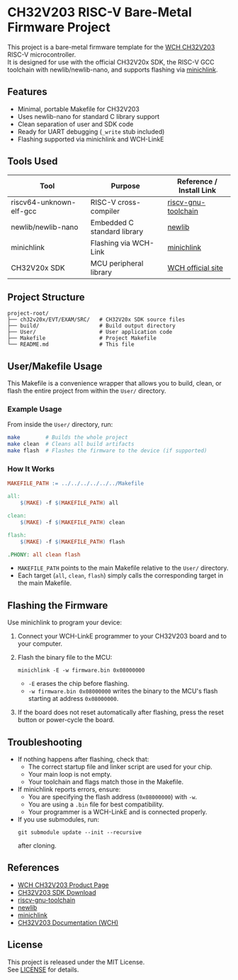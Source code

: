 # CH32V203 RISC-V Bare-Metal Firmware Project

This project is a bare-metal firmware template for the [WCH CH32V203](https://www.wch-ic.com/products/CH32V203.html) RISC-V microcontroller.  
It is designed for use with the official CH32V20x SDK, the RISC-V GCC toolchain with newlib/newlib-nano, and supports flashing via [minichlink](https://github.com/kprasadvnsi/minichlink).

## Features

- Minimal, portable Makefile for CH32V203
- Uses newlib-nano for standard C library support
- Clean separation of user and SDK code
- Ready for UART debugging (`_write` stub included)
- Flashing supported via minichlink and WCH-LinkE

## Tools Used

| Tool                    | Purpose                         | Reference / Install Link              |
|-------------------------|---------------------------------|---------------------------------------|
| riscv64-unknown-elf-gcc | RISC-V cross-compiler           | [riscv-gnu-toolchain](https://github.com/riscv-collab/riscv-gnu-toolchain) |
| newlib/newlib-nano      | Embedded C standard library     | [newlib](https://sourceware.org/newlib/) |
| minichlink              | Flashing via WCH-Link           | [minichlink](https://github.com/kprasadvnsi/minichlink) |
| CH32V20x SDK            | MCU peripheral library           | [WCH official site](https://www.wch-ic.com/downloads/CH32V203EVT_ZIP.html) |

## Project Structure

```
project-root/
├── ch32v20x/EVT/EXAM/SRC/   # CH32V20x SDK source files
├── build/                   # Build output directory
├── User/                    # User application code
├── Makefile                 # Project Makefile
└── README.md                # This file
```

## User/Makefile Usage

This Makefile is a convenience wrapper that allows you to build, clean, or flash the entire project from within the `User/` directory.

### Example Usage

From inside the `User/` directory, run:

```sh
make        # Builds the whole project
make clean  # Cleans all build artifacts
make flash  # Flashes the firmware to the device (if supported)
```

### How It Works

```makefile
MAKEFILE_PATH := ../../../../../../Makefile

all:
	$(MAKE) -f $(MAKEFILE_PATH) all

clean:
	$(MAKE) -f $(MAKEFILE_PATH) clean

flash:
	$(MAKE) -f $(MAKEFILE_PATH) flash

.PHONY: all clean flash
```

- `MAKEFILE_PATH` points to the main Makefile relative to the `User/` directory.
- Each target (`all`, `clean`, `flash`) simply calls the corresponding target in the main Makefile.

## Flashing the Firmware

Use minichlink to program your device:

1. Connect your WCH-LinkE programmer to your CH32V203 board and to your computer.
2. Flash the binary file to the MCU:
   ```
   minichlink -E -w firmware.bin 0x08000000
   ```
   - `-E` erases the chip before flashing.
   - `-w firmware.bin 0x08000000` writes the binary to the MCU's flash starting at address `0x08000000`.

3. If the board does not reset automatically after flashing, press the reset button or power-cycle the board.

## Troubleshooting

- If nothing happens after flashing, check that:
  - The correct startup file and linker script are used for your chip.
  - Your main loop is not empty.
  - Your toolchain and flags match those in the Makefile.
- If minichlink reports errors, ensure:
  - You are specifying the flash address (`0x08000000`) with `-w`.
  - You are using a `.bin` file for best compatibility.
  - Your programmer is a WCH-LinkE and is connected properly.
- If you use submodules, run:
  ```
  git submodule update --init --recursive
  ```
  after cloning.

## References

- [WCH CH32V203 Product Page](https://www.wch-ic.com/products/CH32V203.html)
- [CH32V203 SDK Download](https://www.wch-ic.com/downloads/CH32V203EVT_ZIP.html)
- [riscv-gnu-toolchain](https://github.com/riscv-collab/riscv-gnu-toolchain)
- [newlib](https://sourceware.org/newlib/)
- [minichlink](https://github.com/kprasadvnsi/minichlink)
- [CH32V203 Documentation (WCH)](https://www.wch-ic.com/products/CH32V203.html)

## License

This project is released under the MIT License.  
See [LICENSE](LICENSE) for details.
